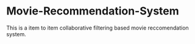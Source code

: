 # Movie-Recommendation-System
This is a item to item collaborative filtering based movie reccomendation system. 

